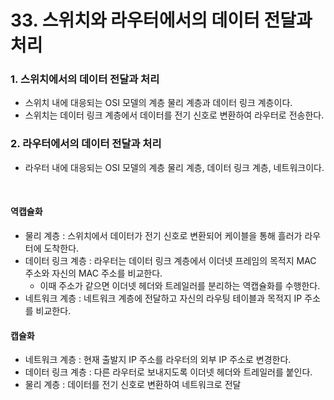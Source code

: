 # 33. 스위치와 라우터에서의 데이터 전달과 처리

### 1. 스위치에서의 데이터 전달과 처리
- 스위치 내에 대응되는 OSI 모델의 계층 물리 계층과 데이터 링크 계층이다.
- 스위치는 데이터 링크 계층에서 데이터를 전기 신호로 변환하여 라우터로 전송한다.

### 2. 라우터에서의 데이터 전달과 처리
- 라우터 내에 대응되는 OSI 모델의 계층 물리 계층, 데이터 링크 계층, 네트워크이다.
</br>

#### 역캡슐화
- 물리 계층 : 스위치에서 데이터가 전기 신호로 변환되어 케이블을 통해 흘러가 라우터에 도착한다.
- 데이터 링크 계층 : 라우터는 데이터 링크 계층에서 이더넷 프레임의 목적지 MAC 주소와 자신의 MAC 주소를 비교한다.
  - 이때 주소가 같으면 이더넷 헤더와 트레일러를 분리하는 역캡슐화를 수행한다.
- 네트워크 계층 : 네트워크 계층에 전달하고 자신의 라우팅 테이블과 목적지 IP 주소를 비교한다.

#### 캡슐화
- 네트워크 계층 : 현재 출발지 IP 주소를 라우터의 외부 IP 주소로 변경한다.
- 데이터 링크 계층 : 다른 라우터로 보내지도록 이더넷 헤더와 트레일러를 붙인다.
- 물리 계층 : 데이터를 전기 신호로 변환하여 네트워크로 전달
